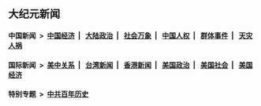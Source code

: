 ## 大纪元新闻

#### 中国新闻 &nbsp;>&nbsp; [中国经济](indexes/ncid283/README.md?09210845) &nbsp;| &nbsp; [大陆政治](indexes/ncid277/README.md?09210845) &nbsp;| &nbsp; [社会万象](indexes/ncid282/README.md?09210845) &nbsp;| &nbsp; [中国人权](indexes/ncid278/README.md?09210845) &nbsp;| &nbsp; [群体事件](indexes/ncid279/README.md?09210845) &nbsp;| &nbsp; [天灾人祸](indexes/ncid280/README.md?09210845)

#### 国际新闻 &nbsp;>&nbsp; [美中关系](indexes/nf1412576/README.md?09210845) &nbsp;| &nbsp; [台湾新闻](indexes/ncid1349361/README.md?09210845) &nbsp;| &nbsp; [香港新闻](indexes/ncid1349362/README.md?09210845) &nbsp;| &nbsp; [美国政治](indexes/ncid1078159/README.md?09210845) &nbsp;| &nbsp; [美国社会](indexes/ncid1078160/README.md?09210845) &nbsp;| &nbsp; [美国经济](indexes/ncid1078158/README.md?09210845)

#### 特别专题 &nbsp;>&nbsp; [中共百年历史](https://github.com/epoch-news/epoch-special/blob/master/README.md?09210845)  
